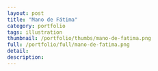 ```yaml
---
layout: post
title: "Mano de Fátima"
category: portfolio
tags: illustration
thumbnail: /portfolio/thumbs/mano-de-fatima.png
full: /portfolio/full/mano-de-fatima.png
detail:
description:
---
```

